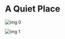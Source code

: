 # A Quiet Place

![img 0](https://i.imgur.com/zAfPqmV.jpg)

![img 1](https://i.imgur.com/dkcYg3b.jpg)

